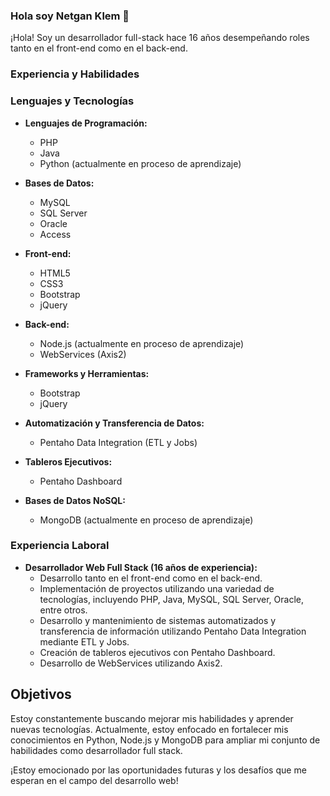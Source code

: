 ### Hola soy Netgan Klem 👋

<!--
**NeftaliClemente/NeftaliClemente** is a ✨ _special_ ✨ repository because its `README.md` (this file) appears on your GitHub profile.

Here are some ideas to get you started:

- 🔭 I’m currently working on ...
- 🌱 I’m currently learning ...
- 👯 I’m looking to collaborate on ...
- 🤔 I’m looking for help with ...
- 💬 Ask me about ...
- 📫 How to reach me: ...
- 😄 Pronouns: ...
- ⚡ Fun fact: ...
-->

¡Hola! Soy un desarrollador full-stack hace 16 años desempeñando roles tanto en el front-end como en el back-end.

### Experiencia y Habilidades

### Lenguajes y Tecnologías

- **Lenguajes de Programación:**
  - PHP
  - Java
  - Python (actualmente en proceso de aprendizaje)
  
- **Bases de Datos:**
  - MySQL
  - SQL Server
  - Oracle
  - Access
  
- **Front-end:**
  - HTML5
  - CSS3
  - Bootstrap
  - jQuery
  
- **Back-end:**
  - Node.js (actualmente en proceso de aprendizaje)
  - WebServices (Axis2)
  
- **Frameworks y Herramientas:**
  - Bootstrap
  - jQuery
  
- **Automatización y Transferencia de Datos:**
  - Pentaho Data Integration (ETL y Jobs)
  
- **Tableros Ejecutivos:**
  - Pentaho Dashboard
  
- **Bases de Datos NoSQL:**
  - MongoDB (actualmente en proceso de aprendizaje)
  
### Experiencia Laboral

- **Desarrollador Web Full Stack (16 años de experiencia):**
  - Desarrollo tanto en el front-end como en el back-end.
  - Implementación de proyectos utilizando una variedad de tecnologías, incluyendo PHP, Java, MySQL, SQL Server, Oracle, entre otros.
  - Desarrollo y mantenimiento de sistemas automatizados y transferencia de información utilizando Pentaho Data Integration mediante ETL y Jobs.
  - Creación de tableros ejecutivos con Pentaho Dashboard.
  - Desarrollo de WebServices utilizando Axis2.

## Objetivos

Estoy constantemente buscando mejorar mis habilidades y aprender nuevas tecnologías. Actualmente, estoy enfocado en fortalecer mis conocimientos en Python, Node.js y MongoDB para ampliar mi conjunto de habilidades como desarrollador full stack.

¡Estoy emocionado por las oportunidades futuras y los desafíos que me esperan en el campo del desarrollo web!


